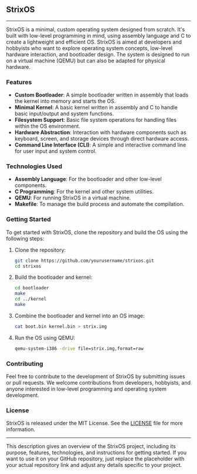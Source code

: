 ## StrixOS
---
StrixOS is a minimal, custom operating system designed from scratch. It's built with low-level programming in mind, using assembly language and C to create a lightweight and efficient OS. StrixOS is aimed at developers and hobbyists who want to explore operating system concepts, low-level hardware interaction, and bootloader design. The system is designed to run on a virtual machine (QEMU) but can also be adapted for physical hardware.

### Features
- **Custom Bootloader**: A simple bootloader written in assembly that loads the kernel into memory and starts the OS.
- **Minimal Kernel**: A basic kernel written in assembly and C to handle basic input/output and system functions.
- **Filesystem Support**: Basic file system operations for handling files within the OS environment.
- **Hardware Abstraction**: Interaction with hardware components such as keyboard, screen, and storage devices through direct hardware access.
- **Command Line Interface (CLI)**: A simple and interactive command line for user input and system control.

### Technologies Used
- **Assembly Language**: For the bootloader and other low-level components.
- **C Programming**: For the kernel and other system utilities.
- **QEMU**: For running StrixOS in a virtual machine.
- **Makefile**: To manage the build process and automate the compilation.

### Getting Started

To get started with StrixOS, clone the repository and build the OS using the following steps:

1. Clone the repository:
   ```bash
   git clone https://github.com/yourusername/strixos.git
   cd strixos
   ```

2. Build the bootloader and kernel:
   ```bash
   cd bootloader
   make
   cd ../kernel
   make
   ```

3. Combine the bootloader and kernel into an OS image:
   ```bash
   cat boot.bin kernel.bin > strix.img
   ```

4. Run the OS using QEMU:
   ```bash
   qemu-system-i386 -drive file=strix.img,format=raw
   ```

### Contributing

Feel free to contribute to the development of StrixOS by submitting issues or pull requests. We welcome contributions from developers, hobbyists, and anyone interested in low-level programming and operating system development.

### License

StrixOS is released under the MIT License. See the [LICENSE](LICENSE) file for more information.

---

This description gives an overview of the StrixOS project, including its purpose, features, technologies, and instructions for getting started. If you want to use it on your GitHub repository, just replace the placeholder with your actual repository link and adjust any details specific to your project.

